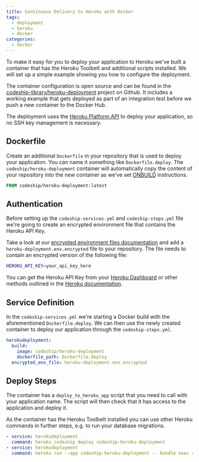 ```yaml
---
title: Continuous Delivery to Heroku with Docker
tags:
  - deployment
  - heroku
  - docker
categories:
  - docker
---
```


To make it easy for you to deploy your application to Heroku we've built a container that has the Heroku Toolbelt and additional scripts installed. We will set up a simple example showing you how to configure the deployment.

The container configuration is open source and can be found in the [codeship-library/heroku-deployment](https://github.com/codeship-library/heroku-deployment) project on Github. It includes a working example that gets deployed as part of an integration test before we push a new container to the Docker Hub.

The deployment uses the [Heroku Platform API](https://devcenter.heroku.com/articles/build-and-release-using-the-api) to deploy your application, so no SSH key management is necessary.

## Dockerfile

Create an additional `Dockerfile` in your repository that is used to deploy your application. You can name it something like `Dockerfile.deploy`. The `codeship/heroku-deployment` container will automatically copy the content of your repository into the new container as we've set [ONBUILD](https://docs.docker.com/reference/builder/#onbuild) instructions.

```Dockerfile
FROM codeship/heroku-deployment:latest
```

## Authentication

Before setting up the `codeship-services.yml` and `codeship-steps.yml` file we're going to create an encrypted environment file that contains the Heroku API Key.

Take a look at our [encrypted environment files documentation](...) and add a `heroku-deployment.env.encrypted` file to your repository. The file needs to contain an encrypted version of the following file:

```bash
HEROKU_API_KEY=your_api_key_here
```

You can get the Heroku API Key from your [Heroku Dashboard](https://dashboard.heroku.com/account) or other methods outlined in the [Heroku documentation](https://devcenter.heroku.com/articles/platform-api-quickstart#authentication).

## Service Definition

In the `codeship-services.yml` we're starting a Docker build with the aforementioned `Dockerfile.deploy`. We can then use the newly created container to deploy our application through the `codeship-steps.yml`.

```yaml
herokudeployment:
  build:
    image: codeship/heroku-deployment
    dockerfile_path: Dockerfile.deploy
  encrypted_env_file: heroku-deployment.env.encrypted
```

## Deploy Steps

The container has a `deploy_to_heroku_app` script that you need to call with your application name. The script will then check that it has access to the application and deploy it.

As the container has the Heroku Toolbelt installed you can use other Heroku commands in further steps, e.g. to run your database migrations.

```yaml
- service: herokudeployment
  command: heroku_codeship deploy codeship-heroku-deployment
- service: herokudeployment
  command: heroku run --app codeship-heroku-deployment -- bundle exec rake db:migrate
```
